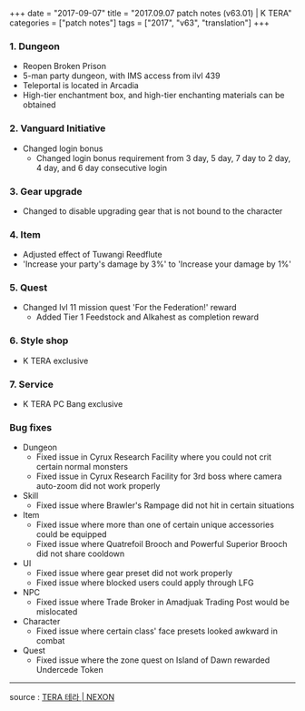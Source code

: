 +++
date = "2017-09-07"
title = "2017.09.07 patch notes (v63.01) | K TERA"
categories = ["patch notes"]
tags = ["2017", "v63", "translation"]
+++

### 1. Dungeon
- Reopen Broken Prison
- 5-man party dungeon, with IMS access from ilvl 439
- Teleportal is located in Arcadia
- High-tier enchantment box, and high-tier enchanting materials can be obtained

### 2. Vanguard Initiative
- Changed login bonus
  - Changed login bonus requirement from 3 day, 5 day, 7 day to 2 day, 4 day, and 6 day consecutive login

### 3. Gear upgrade
- Changed to disable upgrading gear that is not bound to the character

### 4. Item
- Adjusted effect of Tuwangi Reedflute
- 'Increase your party's damage by 3%' to 'Increase your damage by 1%'

### 5. Quest
- Changed lvl 11 mission quest 'For the Federation!' reward
  - Added Tier 1 Feedstock and Alkahest as completion reward

### 6. Style shop
- K TERA exclusive

### 7. Service
- K TERA PC Bang exclusive

### Bug fixes
- Dungeon
  - Fixed issue in Cyrux Research Facility where you could not crit certain normal monsters
  - Fixed issue in Cyrux Research Facility for 3rd boss where camera auto-zoom did not work properly
- Skill
  - Fixed issue where Brawler's Rampage did not hit in certain situations
- Item
  - Fixed issue where more than one of certain unique accessories could be equipped
  - Fixed issue where Quatrefoil Brooch and Powerful Superior Brooch did not share cooldown
- UI
  - Fixed issue where gear preset did not work properly
  - Fixed issue where blocked users could apply through LFG
- NPC
  - Fixed issue where Trade Broker in Amadjuak Trading Post would be mislocated
- Character
  - Fixed issue where certain class' face presets looked awkward in combat
- Quest
  - Fixed issue where the zone quest on Island of Dawn rewarded Undercede Token

----

source : [TERA 테라 | NEXON](http://tera.nexon.com/news/update/view.aspx?n4articlesn=296)
